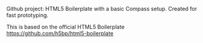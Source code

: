 Github project: HTML5 Boilerplate with a basic Compass setup. Created for fast prototyping.

This is based on the official HTML5 Boilerplate https://github.com/h5bp/html5-boilerplate
